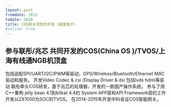 ```yaml
---
layout: post
fromdate: 2013
todate: 2018
title: COS相关项目的开发（威盛电子）
#inline: true
---
```

## 参与联彤/兆芯 共同开发的COS(China OS )/TVOS/上海有线通NGB机顶盒 

包括适配SPI/UART/I2C/PWM等驱动，GPS/Wireless/Bluetooth/Ethernet MAC 驱动和服务。
开发Video Codec & csi /Display Driver  & dsi 包括lvds hdmi等驱动 
联彤牵头COS研发，基于兆芯的处理器，开发的一款国产操作系统。
参与了用C++重构 jelly bean 4.1到kitkat 4.4的 System APP层和API Framework层的工作
开发以ZX1000为SOC的TVOS。
在2014-2015年开发中科金证COS智能网关。
